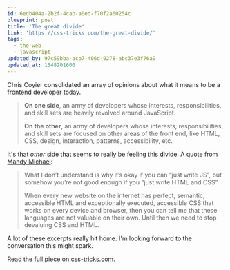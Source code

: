 ```yaml
---
id: 6edb404a-2b2f-4cab-a0ed-f70f2a60254c
blueprint: post
title: 'The great divide'
link: 'https://css-tricks.com/the-great-divide/'
tags:
  - the-web
  - javascript
updated_by: 97c59bba-acb7-406d-9278-abc37e3f76a9
updated_at: 1548201600
---
```

Chris Coyier consolidated an array of opinions about what it means to be a frontend developer today.

> **On one side**, an army of developers whose interests, responsibilities, and skill sets are heavily revolved around JavaScript.
>
> **On the other**, an army of developers whose interests, responsibilities, and skill sets are focused on other areas of the front end, like HTML, CSS, design, interaction, patterns, accessibility, etc.

It's that *other* side that seems to really be feeling this divide. A quote from [Mandy Michael](https://medium.com/@mandy.michael/is-there-any-value-in-people-who-cannot-write-javascript-d0a66b16de06):

> What I don’t understand is why it’s okay if you can “just write JS”, but somehow you’re not good enough if you “just write HTML and CSS”.
>
> When every new website on the internet has perfect, semantic, accessible HTML and exceptionally executed, accessible CSS that works on every device and browser, then you can tell me that these languages are not valuable on their own. Until then we need to stop devaluing CSS and HTML.

A lot of these excerpts really hit home. I'm looking forward to the conversation this might spark.

Read the full piece on [css-tricks.com](https://css-tricks.com/the-great-divide/).
